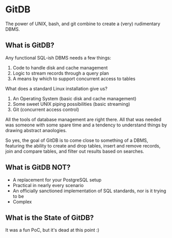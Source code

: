 GitDB
=====

The power of UNIX, bash, and git combine to create a (very) rudimentary DBMS.

What is GitDB?
--------------
Any functional SQL-ish DBMS needs a few things:

1. Code to handle disk and cache management
2. Logic to stream records through a query plan
3. A means by which to support concurrent access to tables

What does a standard Linux installation give us?

1. An Operating System (basic disk and cache management)
2. Some sweet UNIX piping possibilities (basic streaming)
3. Git (concurrent access control)


All the tools of database management are right there.  All that was needed was someone with some spare
time and a tendency to understand things by drawing abstract anaologies.

So yes, the goal of GitDB is to come close to something of a DBMS, featuring the ability to create and
drop tables, insert and remove records, join and compare tables, and filter out results based on searches.

What is GitDB NOT?
------------------
* A replacement for your PostgreSQL setup
* Practical in nearly every scenario
* An officially sanctioned implementation of SQL standards, nor is it trying to be
* Complex


What is the State of GitDB?
---------------------------
It was a fun PoC, but it's dead at this point :)
